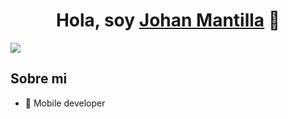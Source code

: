 <div align="center">
<h1 align="center">Hola, soy <a href="https://linktr.ee/Johan.Mantilla">Johan Mantilla</a> 👋</h1>
</div>
<img src="https://i.imgur.com/4wj5lC6.png">

## Sobre mi

- 📲 Mobile developer
<br>
